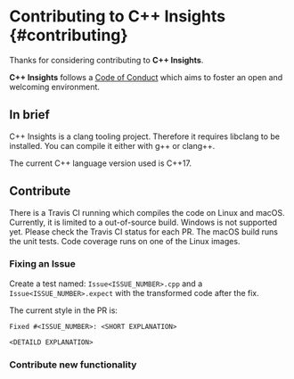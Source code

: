 # Contributing to C++ Insights {#contributing}

Thanks for considering contributing to **C++ Insights**.

**C++ Insights** follows a [Code of Conduct](CODE_OF_CONDUCT.md) which aims to foster an open and welcoming environment.

## In brief

C++ Insights is a clang tooling project. Therefore it requires libclang to be installed. You can compile it either with
g++ or clang++.

The current C++ language version used is C++17.


## Contribute

There is a Travis CI running which compiles the code on Linux and macOS. Currently, it is limited to a out-of-source
build. Windows is not supported yet. Please check the Travis CI status for each PR. The macOS build runs the unit tests.
Code coverage runs on one of the Linux images.

### Fixing an Issue

Create a test named: `Issue<ISSUE_NUMBER>.cpp` and a `Issue<ISSUE_NUMBER>.expect` with the transformed code after the fix.

The current style in the PR is:
```
Fixed #<ISSUE_NUMBER>: <SHORT EXPLANATION>

<DETAILD EXPLANATION>
```

### Contribute new functionality


